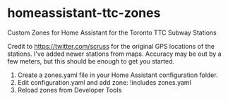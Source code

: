 # homeassistant-ttc-zones
Custom Zones for Home Assistant for the Toronto TTC Subway Stations

Credit to https://twitter.com/scruss for the original GPS locations of the stations. I've added newer stations from maps. Accuracy may be out by a few meters, but this should be enough to get you started.

1. Create a zones.yaml file in your Home Assistant configuration folder.
2. Edit configuration.yaml and add zone: !includes zones.yaml
3. Reload zones from Developer Tools
